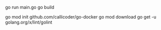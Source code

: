 go run main.go
go build

go mod init github.com/callicoder/go-docker
go mod download
go get -u golang.org/x/lint/golint